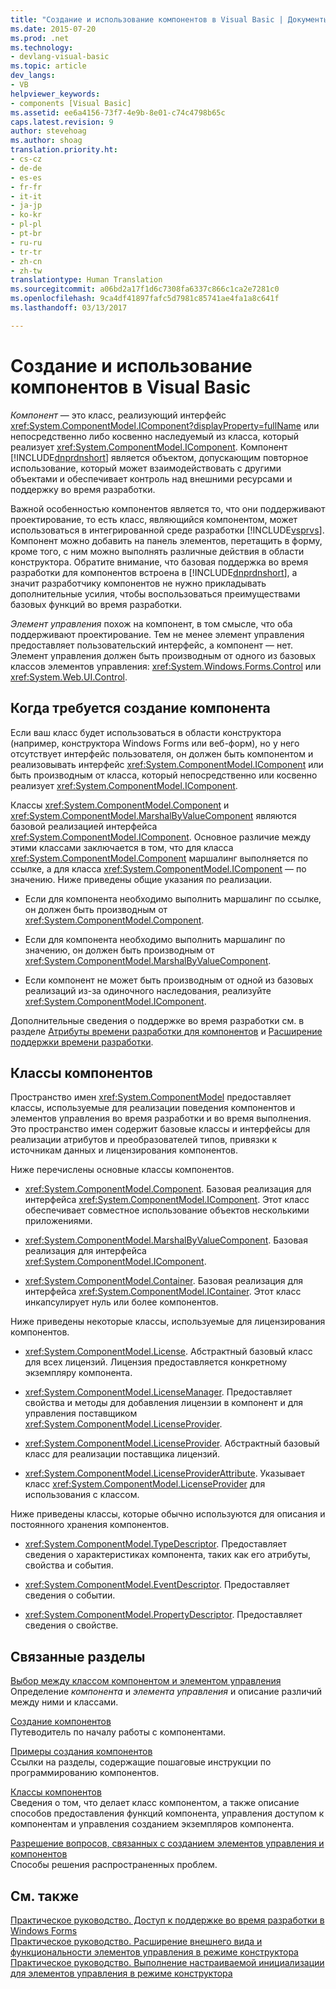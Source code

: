 ```yaml
---
title: "Создание и использование компонентов в Visual Basic | Документы Майкрософт"
ms.date: 2015-07-20
ms.prod: .net
ms.technology:
- devlang-visual-basic
ms.topic: article
dev_langs:
- VB
helpviewer_keywords:
- components [Visual Basic]
ms.assetid: ee6a4156-73f7-4e9b-8e01-c74c4798b65c
caps.latest.revision: 9
author: stevehoag
ms.author: shoag
translation.priority.ht:
- cs-cz
- de-de
- es-es
- fr-fr
- it-it
- ja-jp
- ko-kr
- pl-pl
- pt-br
- ru-ru
- tr-tr
- zh-cn
- zh-tw
translationtype: Human Translation
ms.sourcegitcommit: a06bd2a17f1d6c7308fa6337c866c1ca2e7281c0
ms.openlocfilehash: 9ca4df41897fafc5d7981c85741ae4fa1a8c641f
ms.lasthandoff: 03/13/2017

---
```

# <a name="creating-and-using-components-in-visual-basic"></a>Создание и использование компонентов в Visual Basic
*Компонент* — это класс, реализующий интерфейс <xref:System.ComponentModel.IComponent?displayProperty=fullName> или непосредственно либо косвенно наследуемый из класса, который реализует <xref:System.ComponentModel.IComponent>. Компонент [!INCLUDE[dnprdnshort](../../csharp/getting-started/includes/dnprdnshort_md.md)] является объектом, допускающим повторное использование, который может взаимодействовать с другими объектами и обеспечивает контроль над внешними ресурсами и поддержку во время разработки.  
  
 Важной особенностью компонентов является то, что они поддерживают проектирование, то есть класс, являющийся компонентом, может использоваться в интегрированной среде разработки [!INCLUDE[vsprvs](../../csharp/includes/vsprvs_md.md)]. Компонент можно добавить на панель элементов, перетащить в форму, кроме того, с ним можно выполнять различные действия в области конструктора. Обратите внимание, что базовая поддержка во время разработки для компонентов встроена в [!INCLUDE[dnprdnshort](../../csharp/getting-started/includes/dnprdnshort_md.md)], а значит разработчику компонентов не нужно прикладывать дополнительные усилия, чтобы воспользоваться преимуществами базовых функций во время разработки.  
  
 *Элемент управления* похож на компонент, в том смысле, что оба поддерживают проектирование. Тем не менее элемент управления предоставляет пользовательский интерфейс, а компонент — нет. Элемент управления должен быть производным от одного из базовых классов элементов управления: <xref:System.Windows.Forms.Control> или <xref:System.Web.UI.Control>.  
  
## <a name="when-to-create-a-component"></a>Когда требуется создание компонента  
 Если ваш класс будет использоваться в области конструктора (например, конструктора Windows Forms или веб-форм), но у него отсутствует интерфейс пользователя, он должен быть компонентом и реализовывать интерфейс <xref:System.ComponentModel.IComponent> или быть производным от класса, который непосредственно или косвенно реализует <xref:System.ComponentModel.IComponent>.  
  
 Классы <xref:System.ComponentModel.Component> и <xref:System.ComponentModel.MarshalByValueComponent> являются базовой реализацией интерфейса <xref:System.ComponentModel.IComponent>. Основное различие между этими классами заключается в том, что для класса <xref:System.ComponentModel.Component> маршалинг выполняется по ссылке, а для класса <xref:System.ComponentModel.IComponent> — по значению. Ниже приведены общие указания по реализации.  
  
-   Если для компонента необходимо выполнить маршалинг по ссылке, он должен быть производным от <xref:System.ComponentModel.Component>.  
  
-   Если для компонента необходимо выполнить маршалинг по значению, он должен быть производным от <xref:System.ComponentModel.MarshalByValueComponent>.  
  
-   Если компонент не может быть производным от одной из базовых реализаций из-за одиночного наследования, реализуйте <xref:System.ComponentModel.IComponent>.  
  
 Дополнительные сведения о поддержке во время разработки см. в разделе [Атрибуты времени разработки для компонентов](http://msdn.microsoft.com/library/12050fe3-9327-4509-9e21-4ee2494b95c3) и [Расширение поддержки времени разработки](http://msdn.microsoft.com/library/d6ac8a6a-42fd-4bc8-bf33-b212811297e2).  
  
## <a name="component-classes"></a>Классы компонентов  
 Пространство имен <xref:System.ComponentModel> предоставляет классы, используемые для реализации поведения компонентов и элементов управления во время разработки и во время выполнения. Это пространство имен содержит базовые классы и интерфейсы для реализации атрибутов и преобразователей типов, привязки к источникам данных и лицензирования компонентов.  
  
 Ниже перечислены основные классы компонентов.  
  
-   <xref:System.ComponentModel.Component>. Базовая реализация для интерфейса <xref:System.ComponentModel.IComponent>. Этот класс обеспечивает совместное использование объектов несколькими приложениями.  
  
-   <xref:System.ComponentModel.MarshalByValueComponent>. Базовая реализация для интерфейса <xref:System.ComponentModel.IComponent>.  
  
-   <xref:System.ComponentModel.Container>. Базовая реализация для интерфейса <xref:System.ComponentModel.IContainer>. Этот класс инкапсулирует нуль или более компонентов.  
  
 Ниже приведены некоторые классы, используемые для лицензирования компонентов.  
  
-   <xref:System.ComponentModel.License>. Абстрактный базовый класс для всех лицензий. Лицензия предоставляется конкретному экземпляру компонента.  
  
-   <xref:System.ComponentModel.LicenseManager>. Предоставляет свойства и методы для добавления лицензии в компонент и для управления поставщиком <xref:System.ComponentModel.LicenseProvider>.  
  
-   <xref:System.ComponentModel.LicenseProvider>. Абстрактный базовый класс для реализации поставщика лицензий.  
  
-   <xref:System.ComponentModel.LicenseProviderAttribute>. Указывает класс <xref:System.ComponentModel.LicenseProvider> для использования с классом.  
  
 Ниже приведены классы, которые обычно используются для описания и постоянного хранения компонентов.  
  
-   <xref:System.ComponentModel.TypeDescriptor>. Предоставляет сведения о характеристиках компонента, таких как его атрибуты, свойства и события.  
  
-   <xref:System.ComponentModel.EventDescriptor>. Предоставляет сведения о событии.  
  
-   <xref:System.ComponentModel.PropertyDescriptor>. Предоставляет сведения о свойстве.  
  
## <a name="related-sections"></a>Связанные разделы  
 [Выбор между классом компонентом и элементом управления](http://msdn.microsoft.com/library/db8b842e-44d9-40cc-a0f8-70fd189632c3)  
 Определение *компонента* и *элемента управления* и описание различий между ними и классами.  
  
 [Создание компонентов](http://msdn.microsoft.com/library/4a5a5e49-0378-4a31-83bc-24da0f1a727d)  
 Путеводитель по началу работы с компонентами.  
  
 [Примеры создания компонентов](http://msdn.microsoft.com/library/c414cca9-2489-4208-8b38-954586d91c13)  
 Ссылки на разделы, содержащие пошаговые инструкции по программированию компонентов.  
  
 [Классы компонентов](http://msdn.microsoft.com/library/ce2e5647-e673-4c2b-8125-ffebbd9d71bc)  
 Сведения о том, что делает класс компонентом, а также описание способов предоставления функций компонента, управления доступом к компонентам и управления созданием экземпляров компонента.  
  
 [Разрешение вопросов, связанных с созданием элементов управления и компонентов](http://msdn.microsoft.com/library/e9c8c099-2271-4737-882f-50f336c7a55e)  
 Способы решения распространенных проблем.  
  
## <a name="see-also"></a>См. также  
 [Практическое руководство. Доступ к поддержке во время разработки в Windows Forms](http://msdn.microsoft.com/library/a84f8579-1f47-41b9-ba37-69030b0aff09)   
 [Практическое руководство. Расширение внешнего вида и функциональности элементов управления в режиме конструктора](http://msdn.microsoft.com/library/68f85054-2253-47f5-a4f2-3f1ac8c9f27b)   
 [Практическое руководство. Выполнение настраиваемой инициализации для элементов управления в режиме конструктора](http://msdn.microsoft.com/library/914eaa03-092f-4556-9160-b8a2a40641d9)
